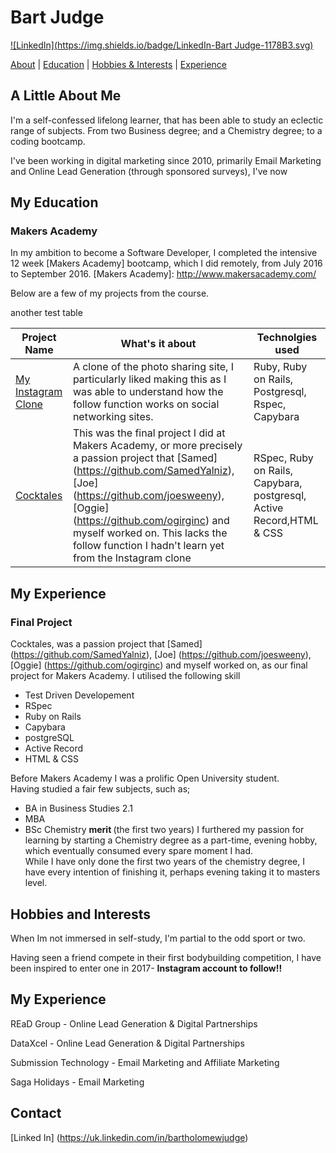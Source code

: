
# Bart Judge
[![LinkedIn](https://img.shields.io/badge/LinkedIn-Bart Judge-1178B3.svg)](https://uk.linkedin.com/in/bartholomewjudge)

[About](#a-little-about-me) | [Education](#my-education) | [Hobbies & Interests](#hobbies-and-interests) | [Experience](#my-experience)

## A Little About Me
 I'm a self-confessed lifelong learner, that has been able to study an eclectic range of subjects.
 From two Business degree; and a Chemistry degree; to a coding bootcamp.

 I've been working in digital marketing since 2010, primarily  Email Marketing and Online Lead Generation (through sponsored surveys), I've now

## My Education

### **Makers Academy**

In my ambition to become a Software Developer, I completed the intensive 12 week [Makers Academy] bootcamp, which I did remotely, from July 2016 to September 2016.
[Makers Academy]: http://www.makersacademy.com/


 Below are a few of my projects from the course.

 another test table



|Project Name| What's it about| Technolgies used|
|-------------|-------------|-----|
| [My Instagram Clone](https://github.com/BJudge/Final-Instagram)|A clone of the photo sharing site, I particularly liked making this as I was able to understand how the follow function works on social networking sites.|Ruby, Ruby on Rails, Postgresql, Rspec, Capybara|
|[Cocktales](https://github.com/Cocktales/cocktales)|This was the final project I did at Makers Academy, or more precisely a passion project that [Samed] (https://github.com/SamedYalniz), [Joe] (https://github.com/joesweeny), [Oggie] (https://github.com/ogirginc) and myself worked on. This lacks the follow function I hadn't learn yet from the Instagram clone|RSpec, Ruby on Rails, Capybara, postgresql, Active Record,HTML & CSS|





## My Experience

### Final Project

Cocktales, was a passion project that [Samed] (https://github.com/SamedYalniz), [Joe] (https://github.com/joesweeny), [Oggie] (https://github.com/ogirginc) and myself worked on, as our final project for Makers Academy.
I utilised the following skill
 - Test Driven Developement
 - RSpec
 - Ruby on Rails
 - Capybara
 - postgreSQL
 - Active Record
 - HTML & CSS


Before Makers Academy I was a prolific Open University student. <br>
Having studied a fair few subjects, such as; <br>
  - BA in Business Studies 2.1
  - MBA
  - BSc Chemistry <b> merit </b> (the first two years)
 I furthered my passion for learning by starting a Chemistry degree as a part-time, evening hobby, which eventually consumed every spare moment I had. <br>
 While I have only done the first two years of the chemistry degree, I have every intention of finishing it, perhaps evening taking it to masters level. <br>



## Hobbies and Interests
 When Im not immersed in self-study, I'm partial to the odd sport or two.

 Having seen a friend compete in their first bodybuilding competition, I have been inspired to enter one in 2017- <b> Instagram account to follow!! </b>

## My Experience

REaD Group - Online Lead Generation & Digital Partnerships

DataXcel - Online Lead Generation & Digital Partnerships

Submission Technology - Email Marketing and Affiliate Marketing

Saga Holidays - Email Marketing


## Contact

[Linked In] (https://uk.linkedin.com/in/bartholomewjudge)
